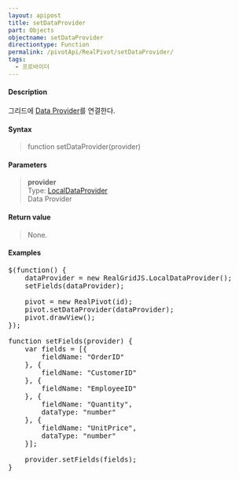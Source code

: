 ```yaml
---
layout: apipost
title: setDataProvider
part: Objects
objectname: setDataProvider
directiontype: Function
permalink: /pivotApi/RealPivot/setDataProvider/
tags:
  - 프로바이더   
---
```



#### Description

 그리드에 [Data Provider](/api/LocalDataProvider/)를 연결한다.

#### Syntax

> function setDataProvider(provider)

#### Parameters

> **provider**   
> Type: [LocalDataProvider](/api/LocalDataProvider/)   
> Data Provider   

#### Return value

> None.

#### Examples 

<pre class="prettyprint">
$(function() { 	
	dataProvider = new RealGridJS.LocalDataProvider();
	setFields(dataProvider);

    pivot = new RealPivot(id);
    pivot.setDataProvider(dataProvider);
    pivot.drawView();
});

function setFields(provider) {
    var fields = [{
        fieldName: "OrderID"
    }, {
        fieldName: "CustomerID"
    }, {
        fieldName: "EmployeeID"
    }, {
        fieldName: "Quantity",
        dataType: "number"
    }, {
        fieldName: "UnitPrice",
        dataType: "number"
    }];
 
    provider.setFields(fields);
}    
</pre>

